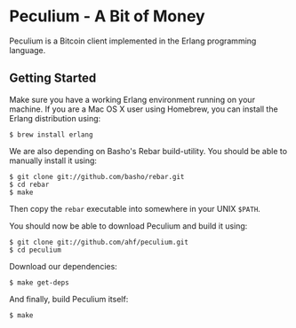 Peculium - A Bit of Money
=========================

Peculium is a Bitcoin client implemented in the Erlang programming language.

Getting Started
---------------

Make sure you have a working Erlang environment running on your machine. If you
are a Mac OS X user using Homebrew, you can install the Erlang distribution using:

    $ brew install erlang

We are also depending on Basho's Rebar build-utility. You should be able to
manually install it using:

    $ git clone git://github.com/basho/rebar.git
    $ cd rebar
    $ make

Then copy the `rebar` executable into somewhere in your UNIX `$PATH`.

You should now be able to download Peculium and build it using:

    $ git clone git://github.com/ahf/peculium.git
    $ cd peculium

Download our dependencies:

    $ make get-deps

And finally, build Peculium itself:

    $ make

